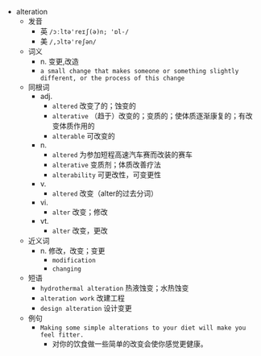 - alteration
  - 发音
    - 英 `/ɔːltə'reɪʃ(ə)n; 'ɒl-/`
    - 美 `/,ɔltə'reʃən/`
  - 词义
    - n. 变更,改造
    - `a small change that makes someone or something slightly different, or the process of this change`
  - 同根词
    - adj.
      - `altered` 改变了的；蚀变的
      - `alterative` （趋于）改变的；变质的；使体质逐渐康复的；有改变体质作用的
      - `alterable` 可改变的
    - n.
      - `altered` 为参加短程高速汽车赛而改装的赛车
      - `alterative` 变质剂；体质改善疗法
      - `alterability` 可更改性，可变更性
    - v.
      - `altered` 改变（alter的过去分词）
    - vi.
      - `alter` 改变；修改
    - vt.
      - `alter` 改变，更改
  - 近义词
    - n. 修改，改变；变更
      - `modification`
      - `changing`
  - 短语
    - `hydrothermal alteration` 热液蚀变；水热蚀变 
    - `alteration work` 改建工程 
    - `design alteration` 设计变更 
  - 例句
    - `Making some simple alterations to your diet will make you feel fitter.`
      - 对你的饮食做一些简单的改变会使你感觉更健康。

